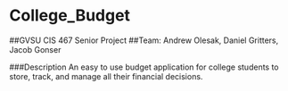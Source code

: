 # College_Budget

##GVSU CIS 467 Senior Project
##Team: Andrew Olesak, Daniel Gritters, Jacob Gonser

###Description
An easy to use budget application for college students to store, track, and manage all their financial decisions.
